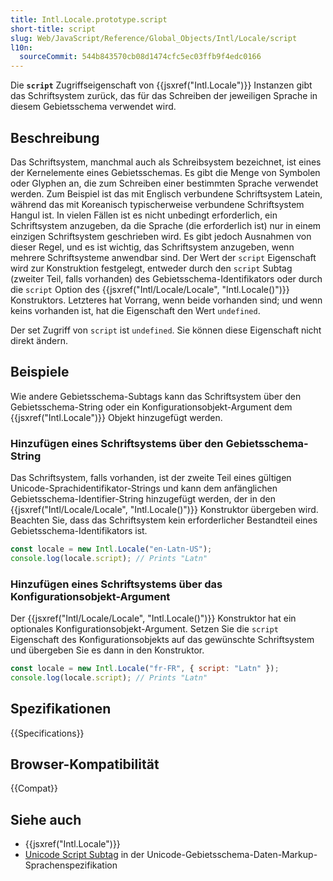 ```yaml
---
title: Intl.Locale.prototype.script
short-title: script
slug: Web/JavaScript/Reference/Global_Objects/Intl/Locale/script
l10n:
  sourceCommit: 544b843570cb08d1474cfc5ec03ffb9f4edc0166
---
```


Die **`script`** Zugriffseigenschaft von {{jsxref("Intl.Locale")}} Instanzen gibt das Schriftsystem zurück, das für das Schreiben der jeweiligen Sprache in diesem Gebietsschema verwendet wird.

## Beschreibung

Das Schriftsystem, manchmal auch als Schreibsystem bezeichnet, ist eines der Kernelemente eines Gebietsschemas. Es gibt die Menge von Symbolen oder Glyphen an, die zum Schreiben einer bestimmten Sprache verwendet werden. Zum Beispiel ist das mit Englisch verbundene Schriftsystem Latein, während das mit Koreanisch typischerweise verbundene Schriftsystem Hangul ist. In vielen Fällen ist es nicht unbedingt erforderlich, ein Schriftsystem anzugeben, da die Sprache (die erforderlich ist) nur in einem einzigen Schriftsystem geschrieben wird. Es gibt jedoch Ausnahmen von dieser Regel, und es ist wichtig, das Schriftsystem anzugeben, wenn mehrere Schriftsysteme anwendbar sind. Der Wert der `script` Eigenschaft wird zur Konstruktion festgelegt, entweder durch den `script` Subtag (zweiter Teil, falls vorhanden) des Gebietsschema-Identifikators oder durch die `script` Option des {{jsxref("Intl/Locale/Locale", "Intl.Locale()")}} Konstruktors. Letzteres hat Vorrang, wenn beide vorhanden sind; und wenn keins vorhanden ist, hat die Eigenschaft den Wert `undefined`.

Der set Zugriff von `script` ist `undefined`. Sie können diese Eigenschaft nicht direkt ändern.

## Beispiele

Wie andere Gebietsschema-Subtags kann das Schriftsystem über den Gebietsschema-String oder ein Konfigurationsobjekt-Argument dem {{jsxref("Intl.Locale")}} Objekt hinzugefügt werden.

### Hinzufügen eines Schriftsystems über den Gebietsschema-String

Das Schriftsystem, falls vorhanden, ist der zweite Teil eines gültigen Unicode-Sprachidentifikator-Strings und kann dem anfänglichen Gebietsschema-Identifier-String hinzugefügt werden, der in den {{jsxref("Intl/Locale/Locale", "Intl.Locale()")}} Konstruktor übergeben wird. Beachten Sie, dass das Schriftsystem kein erforderlicher Bestandteil eines Gebietsschema-Identifikators ist.

```js
const locale = new Intl.Locale("en-Latn-US");
console.log(locale.script); // Prints "Latn"
```

### Hinzufügen eines Schriftsystems über das Konfigurationsobjekt-Argument

Der {{jsxref("Intl/Locale/Locale", "Intl.Locale()")}} Konstruktor hat ein optionales Konfigurationsobjekt-Argument. Setzen Sie die `script` Eigenschaft des Konfigurationsobjekts auf das gewünschte Schriftsystem und übergeben Sie es dann in den Konstruktor.

```js
const locale = new Intl.Locale("fr-FR", { script: "Latn" });
console.log(locale.script); // Prints "Latn"
```

## Spezifikationen

{{Specifications}}

## Browser-Kompatibilität

{{Compat}}

## Siehe auch

- {{jsxref("Intl.Locale")}}
- [Unicode Script Subtag](https://www.unicode.org/reports/tr35/#unicode_script_subtag_validity) in der Unicode-Gebietsschema-Daten-Markup-Sprachenspezifikation
